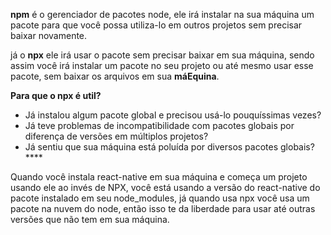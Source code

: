 
**npm** é o gerenciador de pacotes node, ele irá instalar na sua máquina um pacote para que você possa utiliza-lo em outros projetos sem precisar baixar novamente.

já o **npx** ele irá usar o pacote sem precisar baixar em sua máquina, sendo assim você irá instalar um pacote no seu projeto ou até mesmo usar esse pacote, sem baixar os arquivos em sua **máEquina**.

**Para que o npx é util?**

- Já instalou algum pacote global e precisou usá-lo pouquíssimas vezes?
- Já teve problemas de incompatibilidade com pacotes globais por diferença de versões em múltiplos projetos?
- Já sentiu que sua máquina está poluída por diversos pacotes globais?****

Quando você instala react-native em sua máquina e começa um projeto usando ele ao invés de NPX, você está usando a versão do react-native do pacote instalado em seu node_modules, já quando usa npx você usa um pacote na nuvem do node, então isso te da liberdade para usar até outras versões que não tem em sua máquina.